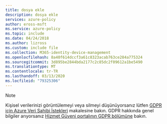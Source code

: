 ```yaml
---
title: dosya ekle
description: dosya ekle
services: azure-policy
author: eross-msft
ms.service: azure-policy
ms.topic: include
ms.date: 04/24/2018
ms.author: lizross
ms.custom: include file
ms.collection: M365-identity-device-management
ms.openlocfilehash: 8a40f614dccf3a61c8323acab763ce284a775324
ms.sourcegitcommit: 3d895be2844bda2177c2c85dc2f09612a1be5490
ms.translationtype: MT
ms.contentlocale: tr-TR
ms.lasthandoff: 03/13/2020
ms.locfileid: "79325306"
---
```

>[!Note] 
>Kişisel verilerinizi görüntülemeyi veya silmeyi düşünüyorsanız lütfen [GDPR için Azure Veri Sahibi İstekleri](https://docs.microsoft.com/microsoft-365/compliance/gdpr-dsr-azure) makalesine bakın. GDPR hakkında genel bilgiler arıyorsanız [Hizmet Güveni portalının GDPR bölümüne](https://servicetrust.microsoft.com/ViewPage/GDPRGetStarted) bakın.
